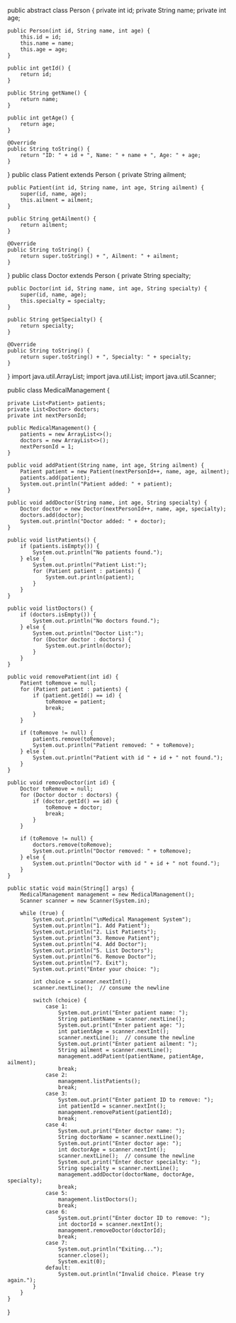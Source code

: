 public abstract class Person {
    private int id;
    private String name;
    private int age;

    public Person(int id, String name, int age) {
        this.id = id;
        this.name = name;
        this.age = age;
    }

    public int getId() {
        return id;
    }

    public String getName() {
        return name;
    }

    public int getAge() {
        return age;
    }

    @Override
    public String toString() {
        return "ID: " + id + ", Name: " + name + ", Age: " + age;
    }
}
public class Patient extends Person {
    private String ailment;

    public Patient(int id, String name, int age, String ailment) {
        super(id, name, age);
        this.ailment = ailment;
    }

    public String getAilment() {
        return ailment;
    }

    @Override
    public String toString() {
        return super.toString() + ", Ailment: " + ailment;
    }
}
public class Doctor extends Person {
    private String specialty;

    public Doctor(int id, String name, int age, String specialty) {
        super(id, name, age);
        this.specialty = specialty;
    }

    public String getSpecialty() {
        return specialty;
    }

    @Override
    public String toString() {
        return super.toString() + ", Specialty: " + specialty;
    }
}
import java.util.ArrayList;
import java.util.List;
import java.util.Scanner;

public class MedicalManagement {

    private List<Patient> patients;
    private List<Doctor> doctors;
    private int nextPersonId;

    public MedicalManagement() {
        patients = new ArrayList<>();
        doctors = new ArrayList<>();
        nextPersonId = 1;
    }

    public void addPatient(String name, int age, String ailment) {
        Patient patient = new Patient(nextPersonId++, name, age, ailment);
        patients.add(patient);
        System.out.println("Patient added: " + patient);
    }

    public void addDoctor(String name, int age, String specialty) {
        Doctor doctor = new Doctor(nextPersonId++, name, age, specialty);
        doctors.add(doctor);
        System.out.println("Doctor added: " + doctor);
    }

    public void listPatients() {
        if (patients.isEmpty()) {
            System.out.println("No patients found.");
        } else {
            System.out.println("Patient List:");
            for (Patient patient : patients) {
                System.out.println(patient);
            }
        }
    }

    public void listDoctors() {
        if (doctors.isEmpty()) {
            System.out.println("No doctors found.");
        } else {
            System.out.println("Doctor List:");
            for (Doctor doctor : doctors) {
                System.out.println(doctor);
            }
        }
    }

    public void removePatient(int id) {
        Patient toRemove = null;
        for (Patient patient : patients) {
            if (patient.getId() == id) {
                toRemove = patient;
                break;
            }
        }

        if (toRemove != null) {
            patients.remove(toRemove);
            System.out.println("Patient removed: " + toRemove);
        } else {
            System.out.println("Patient with id " + id + " not found.");
        }
    }

    public void removeDoctor(int id) {
        Doctor toRemove = null;
        for (Doctor doctor : doctors) {
            if (doctor.getId() == id) {
                toRemove = doctor;
                break;
            }
        }

        if (toRemove != null) {
            doctors.remove(toRemove);
            System.out.println("Doctor removed: " + toRemove);
        } else {
            System.out.println("Doctor with id " + id + " not found.");
        }
    }

    public static void main(String[] args) {
        MedicalManagement management = new MedicalManagement();
        Scanner scanner = new Scanner(System.in);

        while (true) {
            System.out.println("\nMedical Management System");
            System.out.println("1. Add Patient");
            System.out.println("2. List Patients");
            System.out.println("3. Remove Patient");
            System.out.println("4. Add Doctor");
            System.out.println("5. List Doctors");
            System.out.println("6. Remove Doctor");
            System.out.println("7. Exit");
            System.out.print("Enter your choice: ");

            int choice = scanner.nextInt();
            scanner.nextLine();  // consume the newline

            switch (choice) {
                case 1:
                    System.out.print("Enter patient name: ");
                    String patientName = scanner.nextLine();
                    System.out.print("Enter patient age: ");
                    int patientAge = scanner.nextInt();
                    scanner.nextLine();  // consume the newline
                    System.out.print("Enter patient ailment: ");
                    String ailment = scanner.nextLine();
                    management.addPatient(patientName, patientAge, ailment);
                    break;
                case 2:
                    management.listPatients();
                    break;
                case 3:
                    System.out.print("Enter patient ID to remove: ");
                    int patientId = scanner.nextInt();
                    management.removePatient(patientId);
                    break;
                case 4:
                    System.out.print("Enter doctor name: ");
                    String doctorName = scanner.nextLine();
                    System.out.print("Enter doctor age: ");
                    int doctorAge = scanner.nextInt();
                    scanner.nextLine();  // consume the newline
                    System.out.print("Enter doctor specialty: ");
                    String specialty = scanner.nextLine();
                    management.addDoctor(doctorName, doctorAge, specialty);
                    break;
                case 5:
                    management.listDoctors();
                    break;
                case 6:
                    System.out.print("Enter doctor ID to remove: ");
                    int doctorId = scanner.nextInt();
                    management.removeDoctor(doctorId);
                    break;
                case 7:
                    System.out.println("Exiting...");
                    scanner.close();
                    System.exit(0);
                default:
                    System.out.println("Invalid choice. Please try again.");
            }
        }
    }
}
